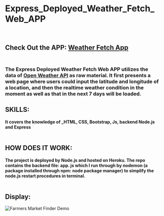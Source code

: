 # Express_Deployed_Weather_Fetch_Web_APP</br></br>

## Check Out the APP: [Weather Fetch App](x)<br/><br/>

### The Express Deployed Weather Fetch Web APP utilizes the data of [Open Weather API](https://openweathermap.org/api) as raw material. It first presents a web page where users could input the latitude and longitude of a location, and then the realtime weather condition in the moment as well as that in the next 7 days will be loaded.</br>



## SKILLS:
#### It covers the knowledge of **_HTML, CSS, Bootstrap,  Js, backend Node.js and  Express**<br/><br/>

## HOW DOES IT WORK:
#### The project is deployed by Node.js and hosted on Heroku.  The repo contains the backend file: app. js which I run through by nodemon (a package installed through npm: node package manager) to simplify the node.js restart procedures in terminal. <br/><br/> 

## Display:<br/>

![Farmers Market Finder Demo](gif/weather.gif)
